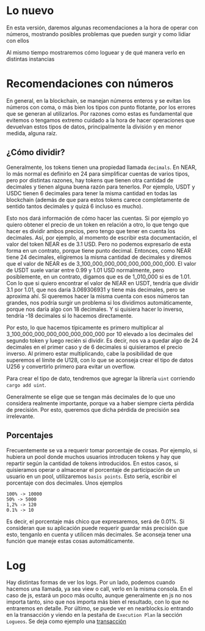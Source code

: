 # Lo nuevo
En esta versión, daremos algunas recomendaciones a la hora de operar con números, mostrando posibles problemas que pueden surgir y como lidiar con ellos

Al mismo tiempo mostraremos cómo loguear y de qué manera verlo en distintas instancias

# Recomendaciones con números
En general, en la blockchain, se manejan números enteros y se evitan los números con coma, o más bien los tipos con punto flotante, por los errores que se generan al utilizarlos. Por razones como estas es fundamental que evitemos o tengamos extremo cuidado a la hora de hacer operaciones que devuelvan estos tipos de datos, principalmente la división y en menor medida, alguna raíz.

## ¿Cómo dividir?
Generalmente, los tokens tienen una propiedad llamada `decimals`. En NEAR, lo más normal es definirlo en 24 para simplificar cuentas de varios tipos, pero por distintas razones, hay tokens que tienen otra cantidad de decimales y tienen alguna buena razón para tenerlos. Por ejemplo, USDT y USDC tienen 6 decimales para tener la misma cantidad en todas las blockchain (además de que para estos tokens carece completamente de sentido tantos decimales y quizá 6 incluso es mucho).

Esto nos dará información de cómo hacer las cuentas. Si por ejemplo yo quiero obtener el precio de un token en relación a otro, lo que tengo que hacer es dividir ambos precios, pero tengo que tener en cuenta los decimales. Así, por ejemplo, al momento de escribir esta documentación, el valor del token NEAR es de 3.1 USD. Pero no podemos expresarlo de esta forma en un contrato, porque tiene punto decimal. Entonces, como NEAR tiene 24 decimales, eligiremos la misma cantidad de decimales y diremos que el valor de NEAR es de 3_100_000_000_000_000_000_000_000. El valor de USDT suele variar entre 0.99 y 1.01 USD normalmente, pero posiblemente, en un contrato, digamos que es de 1_010_000 si es de 1.01. Con lo que si quiero encontrar el valor de NEAR en USDT, tendría que dividir 3.1 por 1.01, que nos daría 3.069306931 y tiene más decimales, pero se aproxima ahí. Si queremos hacer la misma cuenta con esos números tan grandes, nos podría surgir un problema si los dividimos automáticamente, porque nos daría algo con 18 decimales. Y si quisiera hacer lo inverso, tendría -18 decimales  si lo hacemos directamente. 

Por esto, lo que hacemos típicamente es primero multiplicar al 3_100_000_000_000_000_000_000_000 por 10 elevado a los decimales del segundo token y luego recién si dividir. Es decir, nos va a quedar algo de 24 decimales en el primer caso y de 6 decimales si quisieramos el precio inverso. Al primero estar multiplicando, cabe la posibilidad de que superemos el límite de U128, con lo que se aconseja crear el tipo de datos U256 y convertirlo primero para evitar un overflow.

Para crear el tipo de dato, tendremos que agregar la librería `uint` corriendo `cargo add uint`. 

Generalmente se elige que se tengan más decimales de lo que uno considera realmente importante, porque va a haber siempre cierta pérdida de precisión. Por esto, queremos que dicha pérdida de precisión sea irrelevante. 

## Porcentajes
Frecuentemente se va a requerir tomar porcentaje de cosas. Por ejemplo, si hubiera un pool donde muchos usuarios introducen tokens y hay que repartir según la cantidad de tokens introducidos. En estos casos, si quisieramos operar o almacenar el porcentaje de participación de un usuario en un pool, utilizaremos `basis points`. Esto sería, escribir el porcentaje con dos decimales. Unos ejemplos

```
100% -> 10000
50% -> 5000
1,2% -> 120
0.1% -> 10
```

Es decir, el porcentaje más chico que expresaremos, será de 0.01%. Si consideran que su aplicación puede requerir guardar más precisión que esto, tenganlo en cuenta y utilicen más decimales. Se aconseja tener una función que maneje estas cosas automáticamente.

# Log
Hay distintas formas de ver los logs. Por un lado, podemos cuando hacemos una llamada, ya sea view o call, verlo en la misma consola. En el caso de js, estará un poco más oculto, aunque generalmente en js no nos importa tanto, sino que nos importa más bien el resultado, con lo que no entraremos en detalle. Por último, se puede ver en nearblocks.io entrando en la transacción y viendo en la pestaña de `Execution Plan` la sección `Logueos`. Se deja como ejemplo una [transacción](https://testnet.nearblocks.io/es/txns/E7P1eQC2yRMw69tpr5PrmWpsK1hCvYEKJG2upn6gH8vi?tab=execution)